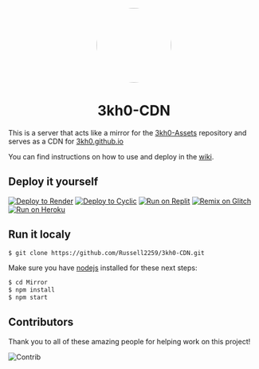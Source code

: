 <p align="center">
<kbd>
<img style="border-radius:50%" height="150px" src="https://raw.githubusercontent.com/3kh0/3kh0.github.io/main/images/logo.png">
</kbd>
</p>
<h1 align="center">3kh0-CDN</h1>

This is a server that acts like a mirror for the [3kh0-Assets](https://github.com/3kh0/3kh0-Assets) repository and serves as a CDN for [3kh0.github.io](https://3kh0.github.io) 

You can find instructions on how to use and deploy in the [wiki](https://github.com/Russell2259/3kh0-CDN/wiki).

## Deploy it yourself
[![Deploy to Render](https://binbashbanana.github.io/deploy-buttons/buttons/remade/render.svg)](https://render.com/deploy?repo=https://github.com/Russell2259/3kh0-CDN)
[![Deploy to Cyclic](https://binbashbanana.github.io/deploy-buttons/buttons/remade/cyclic.svg)](https://app.cyclic.sh/api/app/deploy/Russell2259/3kh0-CDN)
[![Run on Replit](https://binbashbanana.github.io/deploy-buttons/buttons/remade/replit.svg)](https://replit.com/github/Russell2259/3kh0-CDN)
[![Remix on Glitch](https://binbashbanana.github.io/deploy-buttons/buttons/remade/glitch.svg)](https://glitch.com/edit/#!/import/github/Russell2259/3kh0-CDN)
[![Run on Heroku](https://binbashbanana.github.io/deploy-buttons/buttons/remade/heroku.svg)](https://heroku.com/deploy?template=https://github.com/Russell2259/3kh0-CDN)

## Run it localy
```bash
$ git clone https://github.com/Russell2259/3kh0-CDN.git
```
Make sure you have [nodejs](https://nodejs.org) installed for these next steps:

```bash
$ cd Mirror
$ npm install
$ npm start
```

## Contributors
Thank you to all of these amazing people for helping work on this project!

![Contrib](https://contrib.rocks/image?repo=Russell2259/3kh0-CDN#)
